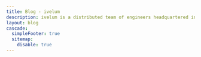 ```yaml
---
title: Blog - ivelum
description: ivelum is a distributed team of engineers headquartered in Vilnius, Lithuania. We've been helping both start-ups and established businesses build their products since 2003
layout: blog
cascade:
  simpleFooter: true
  sitemap:
    disable: true
---
```

